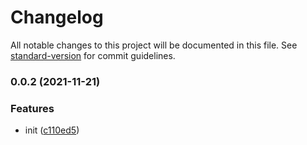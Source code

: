 # Changelog

All notable changes to this project will be documented in this file. See [standard-version](https://github.com/conventional-changelog/standard-version) for commit guidelines.

### 0.0.2 (2021-11-21)


### Features

* init ([c110ed5](https://github.com/Saber2pr/vsc-import-transform/commit/c110ed5bc0f167085db654af19aa2f9eeafedd0d))
